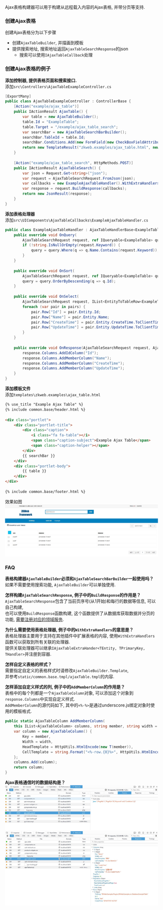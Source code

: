 Ajax表格构建器可以用于构建从远程载入内容的Ajax表格, 并带分页等支持.<br/>

### 创建Ajax表格

创建Ajax表格分为以下步骤

- 创建`AjaxTableBuilder`, 并描画到模板
- 提供搜索地址, 搜索地址返回`AjaxTableSearchResponse`的json
	- 搜索可以使用`IAjaxTableCallback`处理

### 创建Ajax表格的例子

**添加控制器, 提供表格页面和搜索接口.**<br/>
添加`src\Controllers\AjaxTableExampleController.cs`<br/>
``` csharp
[ExportMany]
public class AjaxTableExampleController : ControllerBase {
	[Action("example/ajax_table")]
	public IActionResult AjaxTable() {
		var table = new AjaxTableBuilder();
		table.Id = "ExampleTable";
		table.Target = "/example/ajax_table_search";
		var searchBar = new AjaxTableSearchBarBuilder();
		searchBar.TableId = table.Id;
		searchBar.Conditions.Add(new FormField(new CheckBoxFieldAttribute("Deleted")));
		return new TemplateResult("zkweb.examples/ajax_table.html", new { table, searchBar });
	}

	[Action("example/ajax_table_search", HttpMethods.POST)]
	public IActionResult AjaxTableSearch() {
		var json = Request.Get<string>("json");
		var request = AjaxTableSearchRequest.FromJson(json);
		var callbacks = new ExampleAjaxTableHandler().WithExtraHandlers();
		var response = request.BuildResponse(callbacks);
		return new JsonResult(response);
	}
}
```

**添加表格处理器**<br/>
添加`src\UIComponents\AjaxTableCallbacks\ExampleAjaxTableHandler.cs`<br/>
``` csharp
public class ExampleAjaxTableHandler : AjaxTableHandlerBase<ExampleTable, long> {
	public override void OnQuery(
		AjaxTableSearchRequest request, ref IQueryable<ExampleTable> query) {
		if (!string.IsNullOrEmpty(request.Keyword)) {
			query = query.Where(q => q.Name.Contains(request.Keyword));
		}
	}

	public override void OnSort(
		AjaxTableSearchRequest request, ref IQueryable<ExampleTable> query) {
		query = query.OrderByDescending(q => q.Id);
	}

	public override void OnSelect(
		AjaxTableSearchRequest request, IList<EntityToTableRow<ExampleTable>> pairs) {
		foreach (var pair in pairs) {
			pair.Row["Id"] = pair.Entity.Id;
			pair.Row["Name"] = pair.Entity.Name;
			pair.Row["CreateTime"] = pair.Entity.CreateTime.ToClientTimeString();
			pair.Row["UpdateTime"] = pair.Entity.UpdateTime.ToClientTimeString();
		}
	}

	public override void OnResponse(AjaxTableSearchRequest request, AjaxTableSearchResponse response) {
		response.Columns.AddIdColumn("Id");
		response.Columns.AddMemberColumn("Name");
		response.Columns.AddMemberColumn("CreateTime");
		response.Columns.AddMemberColumn("UpdateTime");
	}
}
```

**添加模板文件**<br/>
添加`templates\zkweb.examples\ajax_table.html`
``` html
{% use_title "Example Ajax Table" %}
{% include common.base/header.html %}

<div class="portlet">
	<div class="portlet-title">
		<div class="caption">
			<i class="fa fa-table"></i>
			<span class="caption-subject">Example Ajax Table</span>
			<span class="caption-helper"></span>
		</div>
		{{ searchBar }}
	</div>
	<div class="portlet-body">
		{{ table }}
	</div>
</div>

{% include common.base/footer.html %}
```

效果如图
![Ajax表格的效果](../images/plugins/common.base.ajax_table.jpg)

### FAQ

**表格构建器`AjaxTableBuilder`必须和`AjaxTableSearchBarBuilder`一起使用吗？**<br/>
如果不需要使用搜索功能, `AjaxTableBuilder`可以单独使用.<br/>

**怎样构建`AjaxTableSearchResponse`, 例子中的`BuildResponse`的作用是？**<br/>
`AjaxTableSearchResponse`包含了当前页序号(从1开始)和每行的数据等信息, 可以自己构建, <br/>
也可以使用`BuildResponse`函数构建, 这个函数提供了从数据库获取数据并分页的功能, <u>需要注册对应的领域服务</u>.

**为什么需要使用表格处理器, 例子中的`WithExtraHandlers`的意思是？<br/>**
表格处理器主要用于支持在其他插件中扩展表格的内容, 使用`WithExtraHandlers`函数可以获取到所有关联的处理器.<br/>
提供关联处理器可以继承`IAjaxTableExtraHander<TEntity, TPrimaryKey, THandler>`并注册到容器.<br/>

**怎样自定义表格的样式？**<br/>
需要指定自定义的表格样式时请修改`AjaxTableBuilder.Template`, <br/>
并参考`static/common.base.tmpl/ajaxTable.tmpl`的内容.<br/>

**怎样添加自定义样式的列, 例子中的`AddMemberColumn`的作用是？**<br/>
表格中的每个列都是一个`AjaxTableColumn`对象, 可以添加这个对象到`response.Columns`中实现自定义样式.<br/>
`AddMemberColumn`的源代码如下, 其中的`<%-%>`是通过underscore.js绑定对象时使用的模板格式.<br/>
``` csharp
public static AjaxTableColumn AddMemberColumn(
	this IList<AjaxTableColumn> columns, string member, string width = null) {
	var column = new AjaxTableColumn() {
		Key = member,
		Width = width,
		HeadTemplate = HttpUtils.HtmlEncode(new T(member)),
		CellTemplate = string.Format("<%-row.{0}%>", HttpUtils.HtmlEncode(member))
	};
	columns.Add(column);
	return column;
}
```

**Ajax表格通信时的数据结构是？**
![搜索请求的格式](../images/plugins/common.base.ajax_table_search_request.jpg)
![搜索回应的格式](../images/plugins/common.base.ajax_table_search_response.jpg)
